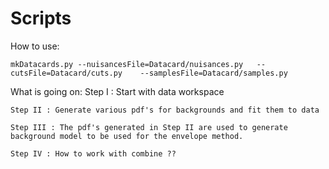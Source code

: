 Scripts
====


How to use:

    mkDatacards.py --nuisancesFile=Datacard/nuisances.py   --cutsFile=Datacard/cuts.py    --samplesFile=Datacard/samples.py 

    

What is going on:
    Step I : Start with data workspace

    Step II : Generate various pdf's for backgrounds and fit them to data  

    Step III : The pdf's generated in Step II are used to generate background model to be used for the envelope method.

    Step IV : How to work with combine ??
